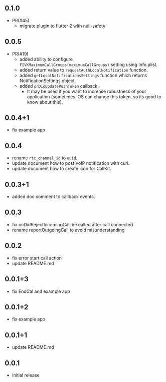 ## 0.1.0

* PR(#45)
  * migrate plugin to flutter 2 with null-safety

## 0.0.5

* PR(#19)
  * added ability to configure `FIVKMaximumCallGroups(maximumCallGroups)` setting using Info.plist.
  * added return value to `requestAuthLocalNotification` function.
  * added `getLocalNotificationsSettings` function which returns NotificationSettings object.
  * added `onDidUpdatePushToken` callback.
    * It may be used if you want to increase robustness of your application (sometimes iOS can change this token, so its good to know about this).

## 0.0.4+1

* fix example app

## 0.0.4

* rename `rtc_channel_id` to `uuid`.
* update document how to post VoIP notification with curl.
* update document how to create icon for CallKit.

## 0.0.3+1

* added doc comment to callback events.

## 0.0.3

* fix onDidRejectIncomingCall be called after call connected
* rename reportOutgoingCall to avoid misunderstanding

## 0.0.2

* fix error start call action
* update README.md

## 0.0.1+3

* fix EndCal and example app

## 0.0.1+2

* fix example app

## 0.0.1+1

* update README.md

## 0.0.1

* Initial release
